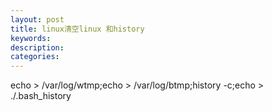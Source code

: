 ```yaml
---
layout: post
title: linux清空linux 和history
keywords:
description:
categories:
---
```

<p>echo &gt; /var/log/wtmp;echo &gt; /var/log/btmp;history -c;echo &gt; ./.bash_history<br />&nbsp;</p>
    
